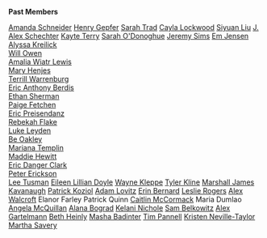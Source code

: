 **Past Members**

[Amanda Schneider](http://www.littleberlin.org/amanda-schneider)
[Henry Gepfer](http://www.littleberlin.org/henry-gepfer?rq=henry)
[Sarah Trad](http://www.littleberlin.org/sarah-trad)
[Cayla Lockwood](http://www.littleberlin.org/cayla)
[Siyuan Liu](http://www.littleberlin.org/siyuan)
[J. Alex Schechter](http://www.littleberlin.org/jalexschechter)
[Kayte Terry](/kayte)
[Sarah O'Donoghue](/sarah-odonoghue)
[Jeremy Sims](/jeremy-sims)
[Em Jensen](/em-jensen)\
[Alyssa Kreilick](/alyssa)\
[Will Owen](/will)\
[Amalia Wiatr Lewis](/amalia-wiatr)\
[Mary Henjes](/mary-henjes)\
[Terrill Warrenburg](/terrill)\
[Eric Anthony Berdis](/eric-anthony)\
[Ethan Sherman](/ethan)\
[Paige Fetchen](/paige)\
[Eric Preisendanz](http://www.littleberlin.org/eric-p)\
[Rebekah Flake](http://www.littleberlin.org/rebekah)\
[Luke Leyden](http://www.littleberlin.org/luke)\
[Be Oakley](/brett)\
[Mariana Templin](/mariana)\
[Maddie Hewitt](/maddie)\
[Eric Danger Clark](/eric)\
[Peter Erickson](/peter)\
[Lee Tusman](/lee)
[Eileen Lillian Doyle](/eileen)
[Wayne Kleppe](/wayne)
[Tyler Kline](/tyler-kline)
[Marshall James Kavanaugh](/marshall-james-kavnaugh)
[Patrick Koziol](/patrick-koziol)
[Adam Lovitz](/adam-lovitz)
[Erin Bernard](/erinbernard)
[Leslie Rogers](/leslierogers)
[Alex Walcroft](/alex-walcroft)
Elanor Farley
Patrick Quinn
[Caitlin McCormack](/caitlin)
Maria Dumlao
[Angela McQuillan](/angela-mcquillan)
[Alana Bograd](/alanabograd)
[Kelani Nichole](/kelaninichole)
[Sam Belkowitz](/sam-belkowitz)
[Alex Gartelmann](/alexgartlemann)
[Beth Heinly](/bethheinly)
[Masha Badinter](/masha)
[Tim Pannell](/timpannell)
[Kristen Neville-Taylor](/kristennevilletaylor)
[Martha Savery](/marthasavery)
